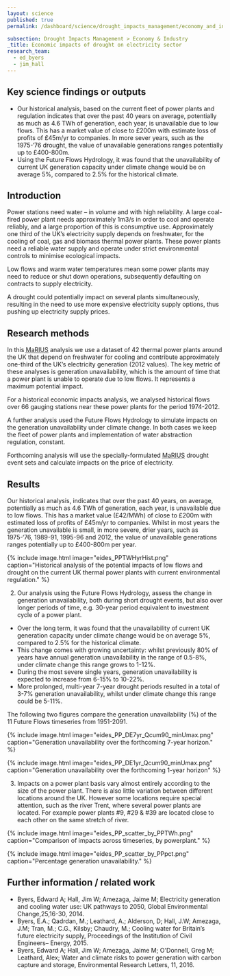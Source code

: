 ```yaml
---
layout: science
published: true
permalink: /dashboard/science/drought_impacts_management/economy_and_industry/eides/

subsection: Drought Impacts Management > Economy & Industry
_title: Economic impacts of drought on electricity sector
research_team:
  - ed_byers
  - jim_hall
---
```


## Key science findings or outputs

* Our historical analysis, based on the current fleet of power plants and regulation indicates that over the past 40 years on average, potentially as much as 4.6 TWh of generation, each year, is unavailable due to low flows. This has a market value of close to £200m with estimate loss of profits of £45m/yr to companies. In more sever years, such as the 1975-‘76 drought, the value of unavailable generations ranges potentially up to £400-800m.
* Using the Future Flows Hydrology, it was found that the unavailability of current UK generation capacity under climate change would be on average 5%, compared to 2.5% for the historical climate. 

## Introduction

Power stations need water – in volume and with high reliability. A large coal-fired power plant needs approximately 1m3/s in order to cool and operate reliably, and a large proportion of this is consumptive use.  Approximately one third of the UK’s electricity supply depends on freshwater, for the cooling of coal, gas and biomass thermal power plants. These power plants need a reliable water supply and operate under strict environmental controls to minimise ecological impacts.

Low flows and warm water temperatures mean some power plants may need to reduce or shut down operations, subsequently defaulting on contracts to supply electricity.

A drought could potentially impact on several plants simultaneously, resulting in the need to use more expensive electricity supply options, thus pushing up electricity supply prices.

## Research methods

In this <abbr title="Managing the Risks, Impacts and Uncertainties of drought and water Scarcity">MaRIUS</abbr> analysis we use a dataset of 42 thermal power plants around the UK that depend on freshwater for cooling and contribute approximately one-third of the UK’s electricity generation (2012 values). The key metric of these analyses is generation unavailability, which is the amount of time that a power plant is unable to operate due to low flows. It represents a maximum potential impact.

For a historical economic impacts analysis, we analysed historical flows over 66 gauging stations near these power plants for the period 1974-2012.

A further analysis used the Future Flows Hydrology to simulate impacts on the generation unavailability under climate change.
In both cases we keep the fleet of power plants and implementation of water abstraction regulation, constant.

Forthcoming analysis will use the specially-formulated <abbr title="Managing the Risks, Impacts and Uncertainties of drought and water Scarcity">MaRIUS</abbr> drought event sets and calculate impacts on the price of electricity.

## Results

Our historical analysis, indicates that over the past 40 years, on average, potentially as much as 4.6 TWh of generation, each year, is unavailable due to low flows. This has a market value (£42/MWh) of close to £200m with estimated loss of profits of £45m/yr to companies. Whilst in most years the generation unavailable is small, in more severe, drier years, such as 1975-‘76, 1989-91, 1995-96 and 2012, the value of unavailable generations ranges potentially up to £400-800m per year.

{% include 
	image.html 
	image="eides_PPTWHyrHist.png" 
	caption="Historical analysis of the potential impacts of low flows and drought on the current UK thermal power plants with current environmental regulation." 
%}

2) Our analysis using the Future Flows Hydrology, assess the change in generation unavailability, both during short drought events, but also over longer periods of time, e.g. 30-year period equivalent to investment cycle of a power plant.

* Over the long term, it was found that the unavailability of current UK generation capacity under climate change would be on average 5%, compared to 2.5% for the historical climate. 
* This change comes with growing uncertainty: whilst previously 80% of years have annual generation unavailability in the range of 0.5-8%, under climate change this range grows to 1-12%.
* During the most severe single years, generation unavailability is expected to increase from 6-15% to 10-22%.
* More prolonged, multi-year 7-year drought periods resulted in a total of 3-7% generation unavailability, whilst under climate change this range could be 5-11%.

The following two figures compare the generation unavailability (%) of the 11 Future Flows timeseries from 1951-2091.

{% include 
	image.html 
	image="eides_PP_DE7yr_Qcum90_minUmax.png" 
	caption="Generation unavailability over the forthcoming 7-year horizon." 
%}

{% include 
	image.html 
	image="eides_PP_DE1yr_Qcum90_minUmax.png" 
	caption="Generation unavailability over the forthcoming 1-year horizon" 
%}

3) Impacts on a power plant basis vary almost entirely according to the size of the power plant. There is also little variation between different locations around the UK. However some locations require special attention, such as the river Trent, where several power plants are located. For example power plants #9, #29 & #39 are located close to each other on the same stretch of river.

{% include 
	image.html 
	image="eides_PP_scatter_by_PPTWh.png" 
	caption="Comparison of impacts across timeseries, by powerplant." 
%}

{% include 
	image.html 
	image="eides_PP_scatter_by_PPpct.png" 
	caption="Percentage generation unavailability." 
%}

## Further information / related work

* Byers, Edward A; Hall, Jim W; Amezaga, Jaime M; Electricity generation and cooling water use: UK pathways to 2050, Global Environmental Change,25,16-30, 2014.
* Byers, E.A.; Qadrdan, M.; Leathard, A.; Alderson, D; Hall, J.W; Amezaga, J.M; Tran, M.; C.G., Kilsby; Chaudry, M.; Cooling water for Britain’s future electricity supply, Proceedings of the Institution of Civil Engineers– Energy, 2015.
* Byers, Edward A; Hall, Jim W; Amezaga, Jaime M; O'Donnell, Greg M; Leathard, Alex; Water and climate risks to power generation with carbon capture and storage, Environmental Research Letters, 11, 2016.
